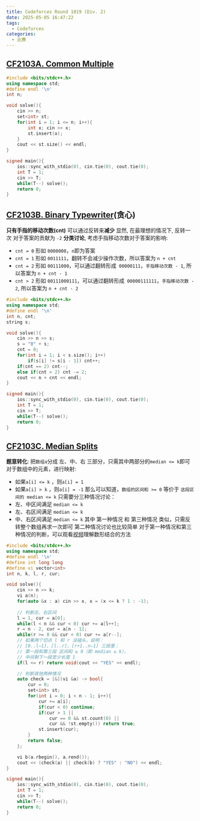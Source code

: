 ```yaml
---
title: Codeforces Round 1019 (Div. 2)
date: 2025-05-05 16:47:22
tags:
  - Codeforces
categories:
  - 比赛
---
```

## [CF2103A. Common Multiple](https://codeforces.com/contest/2103/problem/A)
```cpp
#include <bits/stdc++.h>
using namespace std;
#define endl '\n'
int n;

void solve(){
    cin >> n;
    set<int> st;
    for(int i = 1; i <= n; i++){
        int x; cin >> x;
        st.insert(x);
    }
    cout << st.size() << endl;
}

signed main(){
    ios::sync_with_stdio(0), cin.tie(0), cout.tie(0);
    int T = 1;
    cin >> T;
    while(T--) solve();
    return 0;
}
```
## [CF2103B. Binary Typewriter](https://codeforces.com/contest/2103/problem/B)(贪心)
**只有手指的移动次数(cnt)** 可以通过反转来**减少**
显然, 在最理想的情况下, 反转一次 对于答案的贡献为 `-2`
**分类讨论**, 考虑手指移动次数对于答案的影响:
- `cnt = 0` 形如 `0000000`，`n`即为答案
- `cnt = 1` 形如 `0011111`，翻转不会减少操作次数，所以答案为 `n + cnt`
- `cnt = 2` 形如 `00111000`，可以通过翻转形成` 00000111`，`手指移动次数 - 1`, 所以答案为 `n + cnt - 1`
- `cnt > 2` 形如 `00111000111`，可以通过翻转形成` 00000111111`，`手指移动次数 - 2`, 所以答案为 `n + cnt - 2`
```cpp
#include <bits/stdc++.h>
using namespace std;
#define endl '\n'
int n, cnt;
string s;

void solve(){
    cin >> n >> s;
    s = "0" + s;
    cnt = 0;
    for(int i = 1; i < s.size(); i++)
        if(s[i] != s[i - 1]) cnt++;
    if(cnt == 2) cnt--;
    else if(cnt > 2) cnt -= 2;
    cout << n + cnt << endl;
}

signed main(){
    ios::sync_with_stdio(0), cin.tie(0), cout.tie(0);
    int T = 1;
    cin >> T;
    while(T--) solve();
    return 0;
}
```
## [CF2103C. Median Splits](https://codeforces.com/contest/2103/problem/C)
**题意转化**: 把`数组a`分成 左、中、右 三部分，只需其中两部分的`median <= k`即可
对于数组中的元素，进行映射:
- 如果`a[i] <= k` ，则`a[i] = 1`
- 如果`a[i] > k` ，则`a[i] = -1`
那么可以知道，`数组的区间和 >= 0` 等价于 `这段区间的 median <= k`
只需要分三种情况讨论：
- 左、中区间满足 `median <= k`
- 左、右区间满足 `median <= k`
- 中、右区间满足 `median <= k`
其中 第一种情况 和 第三种情况 类似，只需反转整个数组再求一次即可
第二种情况讨论也比较简单
对于第一种情况和第三种情况的判断，可以观看[视频](https://www.bilibili.com/video/BV1oe5dzqEbp?spm_id_from=333.788.videopod.sections&vd_source=f0489718ccab992000c983a006bde4a5&p=3)理解数形结合的方法
```cpp
#include <bits/stdc++.h>
using namespace std;
#define endl '\n'
#define int long long
#define vi vector<int>
int n, k, l, r, cur;

void solve(){
    cin >> n >> k;
    vi a(n);
    for(auto &x : a) cin >> x, x = (x <= k ? 1 : -1);
    
	// 判断左、右区间
    l = 1, cur = a[0];
    while(l < n && cur < 0) cur += a[l++];
    r = n - 2, cur = a[n - 1];
    while(r >= 0 && cur < 0) cur += a[r--];
    // 如果两个切点 l 和 r 没碰头，说明：
	// [0..l−1]、[l..r]、[r+1..n−1] 三段里：
	// 第一段和第三段 区间和 ≥ 0（即 median ≤ k），
	// 中间剩下一段至少长度 1
    if(l <= r) return void(cout << "YES" << endl);

	// 判断其他两种情况
    auto check = [&](vi &a) -> bool{
        cur = 0;
        set<int> st;
        for(int i = 0; i < n - 1; i++){
            cur += a[i];
            if(cur < 0) continue;
            if(cur > 1 ||
                cur == 0 && st.count(0) ||
                cur && !st.empty()) return true;
            st.insert(cur);
        }
        return false;
    };

    vi b(a.rbegin(), a.rend());
    cout << (check(a) || check(b) ? "YES" : "NO") << endl;
}

signed main(){
    ios::sync_with_stdio(0), cin.tie(0), cout.tie(0);
    int T = 1;
    cin >> T;
    while(T--) solve();
    return 0;
}
```